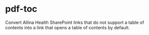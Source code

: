 # pdf-toc
Convert Allina Health SharePoint links that do not support a table of contents into a link that opens a table of contents by default.
